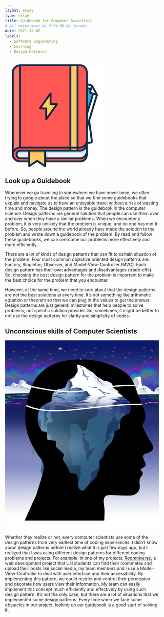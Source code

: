 ```yaml
---
layout: essay
type: essay
title: Guidebook for Computer Scientists
# All dates must be YYYY-MM-DD format!
date: 2021-12-02
labels:
  - Software Engineering
  - Learning
  - Design Patterns
---
```


<img class="ui medium left floated image" src="../images/guidebook.png">

## Look up a Guidebook

Whenever we go traveling to somewhere we have never been, we often trying to google about the place so that we find some guidebooks that explain and navigate us to have an enjoyable travel without a risk of wasting time and money. The design pattern is the guidebook in the computer science. Design patterns are general solution that people can use them over and over when they have a similar problems. When we encounter a problem, it is very unlikely that the problem is unique, and no one has met it before. So, people around the world already have made the solution to the problem and wrote down a guidebook of the problem. By read and follow these guidebooks, we can overcome our problems more effectively and more efficiently. 

There are a lot of kinds of design patterns that can fit to certain situation of the problem. Four most common objective oriented design patterns are: Factory, Singleton, Observer, and Model-View-Controller (MVC). Each design pattern has their own advantages and disadvantages (trade-offs). So, choosing the best design pattern for the problem is important to make the best choice for the problem that you encounter. 

However, at the same time, we need to care about that the design patterns are not the best solutions at every time. It’s not something like arithmetic equation or theorem so that we can plug in the values to get the answer. Design patterns are just general milestones that help people to solve problems, not specific solution provider. So, sometimes, it might be better to not use the design patterns for clarity and simplicity of codes. 

## Unconscious skills of Computer Scientists

<img class="ui medium floated right image" src="../images/unconscious-skill.jpg">

Whether they realize or not, every computer scientists use some of the design patterns from very earliest time of coding experiences. I didn’t know about design patterns before I realize what it is just few days ago, but I realized that I was using different design patterns for different coding problems and projects. For example, in one of my projects, [Roomniverse](https://roomniverse.github.io/), a web development project that UH students can find their roommates and upload their posts like social media, my team members and I use a Model-View-Controller to deal with user interface and their accessibility. By implementing this pattern, we could restrict and control their permission and decorate how users view their information. My team can easily implement this concept much efficiently and effectively by using such design pattern. It’s not the only case, but there are a lot of situations that we implemented some design patterns. Every time when we face some obstacles in our project, looking up our guidebook is a good start of solving it. 



